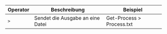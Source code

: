 | Operator | Beschreibung                     | Beispiel                  |
| -------- | -------------------------------- | ------------------------- |
| `>`      | Sendet die Ausgabe an eine Datei | Get-Process > Process.txt |
